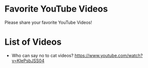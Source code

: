 # Favorite YouTube Videos
Please share your favorite YouTube Videos!

# List of Videos
- Who can say no to cat videos? https://www.youtube.com/watch?v=KIePsbJSS04
